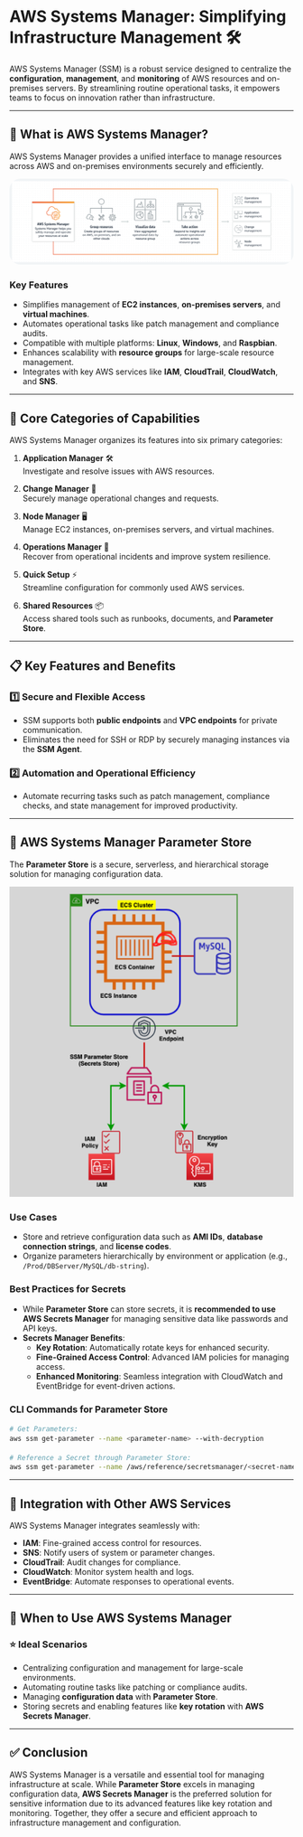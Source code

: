 # AWS Systems Manager: Simplifying Infrastructure Management 🛠️

AWS Systems Manager (SSM) is a robust service designed to centralize the **configuration**, **management**, and **monitoring** of AWS resources and on-premises servers. By streamlining routine operational tasks, it empowers teams to focus on innovation rather than infrastructure.

---

## 🌟 **What is AWS Systems Manager?**

AWS Systems Manager provides a unified interface to manage resources across AWS and on-premises environments securely and efficiently.

<div align="center">
  <img src="images/ssm-features.png" alt="AWS Systems Manager" style="border-radius: 20px;"/>
</div>

### **Key Features**

- Simplifies management of **EC2 instances**, **on-premises servers**, and **virtual machines**.
- Automates operational tasks like patch management and compliance audits.
- Compatible with multiple platforms: **Linux**, **Windows**, and **Raspbian**.
- Enhances scalability with **resource groups** for large-scale resource management.
- Integrates with key AWS services like **IAM**, **CloudTrail**, **CloudWatch**, and **SNS**.

---

## 🔄 **Core Categories of Capabilities**

AWS Systems Manager organizes its features into six primary categories:

1. **Application Manager** 🛠️  
   Investigate and resolve issues with AWS resources.

2. **Change Manager** 🔄  
   Securely manage operational changes and requests.

3. **Node Manager** 🖥️  
   Manage EC2 instances, on-premises servers, and virtual machines.

4. **Operations Manager** 🚨  
   Recover from operational incidents and improve system resilience.

5. **Quick Setup** ⚡  
   Streamline configuration for commonly used AWS services.

6. **Shared Resources** 📦  
   Access shared tools such as runbooks, documents, and **Parameter Store**.

---

## 📋 **Key Features and Benefits**

### 1️⃣ **Secure and Flexible Access**

- SSM supports both **public endpoints** and **VPC endpoints** for private communication.
- Eliminates the need for SSH or RDP by securely managing instances via the **SSM Agent**.

### 2️⃣ **Automation and Operational Efficiency**

- Automate recurring tasks such as patch management, compliance checks, and state management for improved productivity.

---

## 🔑 **AWS Systems Manager Parameter Store**

The **Parameter Store** is a secure, serverless, and hierarchical storage solution for managing configuration data.

<div align="center">
  <img src="images/ssm-parameter-store.png" alt="Parameter Store"/>
</div>

### **Use Cases**

- Store and retrieve configuration data such as **AMI IDs**, **database connection strings**, and **license codes**.
- Organize parameters hierarchically by environment or application (e.g., `/Prod/DBServer/MySQL/db-string`).

### **Best Practices for Secrets**

- While **Parameter Store** can store secrets, it is **recommended to use AWS Secrets Manager** for managing sensitive data like passwords and API keys.
- **Secrets Manager Benefits**:
  - **Key Rotation**: Automatically rotate keys for enhanced security.
  - **Fine-Grained Access Control**: Advanced IAM policies for managing access.
  - **Enhanced Monitoring**: Seamless integration with CloudWatch and EventBridge for event-driven actions.

### **CLI Commands for Parameter Store**

```bash
# Get Parameters:
aws ssm get-parameter --name <parameter-name> --with-decryption

# Reference a Secret through Parameter Store:
aws ssm get-parameter --name /aws/reference/secretsmanager/<secret-name> --with-decryption
```

---

## 🔗 **Integration with Other AWS Services**

AWS Systems Manager integrates seamlessly with:

- **IAM**: Fine-grained access control for resources.
- **SNS**: Notify users of system or parameter changes.
- **CloudTrail**: Audit changes for compliance.
- **CloudWatch**: Monitor system health and logs.
- **EventBridge**: Automate responses to operational events.

---

## 🤔 **When to Use AWS Systems Manager**

### ⭐ **Ideal Scenarios**

- Centralizing configuration and management for large-scale environments.
- Automating routine tasks like patching or compliance audits.
- Managing **configuration data** with **Parameter Store**.
- Storing secrets and enabling features like **key rotation** with **AWS Secrets Manager**.

---

## ✅ **Conclusion**

AWS Systems Manager is a versatile and essential tool for managing infrastructure at scale. While **Parameter Store** excels in managing configuration data, **AWS Secrets Manager** is the preferred solution for sensitive information due to its advanced features like key rotation and monitoring. Together, they offer a secure and efficient approach to infrastructure management and configuration.
